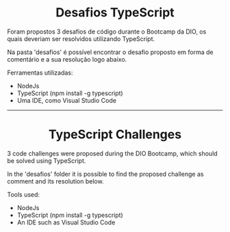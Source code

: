 <h1 align="center">Desafios TypeScript</h1>

Foram propostos 3 desafios de código durante o Bootcamp da DIO, os quais deveriam ser resolvidos utilizando TypeScript.

Na pasta 'desafios' é possível encontrar o desafio proposto em forma de comentário e a sua resolução logo abaixo.

Ferramentas utilizadas:
- NodeJs
- TypeScript (npm install -g typescript)
- Uma IDE, como Visual Studio Code

----------------------
<h1 align="center">TypeScript Challenges</h1>

3 code challenges were proposed during the DIO Bootcamp, which should be solved using TypeScript.

In the 'desafios' folder it is possible to find the proposed challenge as comment and its resolution below.

Tools used:
- NodeJs
- TypeScript (npm install -g typescript)
- An IDE such as Visual Studio Code

